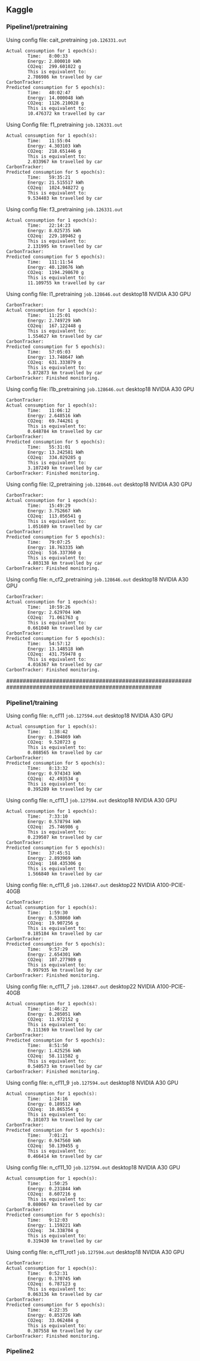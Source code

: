 ## Kaggle
### Pipeline1/pretraining
Using config file: cait_pretraining `job.126331.out`
```
Actual consumption for 1 epoch(s):
        Time:   8:00:33
        Energy: 2.800010 kWh
        CO2eq:  299.601022 g
        This is equivalent to:
        2.786986 km travelled by car
CarbonTracker:
Predicted consumption for 5 epoch(s):
        Time:   40:02:47
        Energy: 14.000048 kWh
        CO2eq:  1126.210028 g
        This is equivalent to:
        10.476372 km travelled by car
```

Using Config file: f1_pretraining `job.126331.out`
```
Actual consumption for 1 epoch(s):
        Time:   11:55:04
        Energy: 4.303103 kWh
        CO2eq:  218.651446 g
        This is equivalent to:
        2.033967 km travelled by car
CarbonTracker:
Predicted consumption for 5 epoch(s):
        Time:   59:35:21
        Energy: 21.515517 kWh
        CO2eq:  1024.948272 g
        This is equivalent to:
        9.534403 km travelled by car
```

Using config file: f3_pretraining `job.126331.out`
```
Actual consumption for 1 epoch(s):
        Time:   22:14:23
        Energy: 8.025735 kWh
        CO2eq:  229.189462 g
        This is equivalent to:
        2.131995 km travelled by car
CarbonTracker:
Predicted consumption for 5 epoch(s):
        Time:   111:11:54
        Energy: 40.128676 kWh
        CO2eq:  1194.298670 g
        This is equivalent to:
        11.109755 km travelled by car
```

Using config file: l1_pretraining ```job.128646.out``` desktop18 NVIDIA A30 GPU
```
CarbonTracker:
Actual consumption for 1 epoch(s):
        Time:   11:25:01
        Energy: 2.749729 kWh
        CO2eq:  167.122448 g
        This is equivalent to:
        1.554627 km travelled by car
CarbonTracker:
Predicted consumption for 5 epoch(s):
        Time:   57:05:03
        Energy: 13.748647 kWh
        CO2eq:  631.333879 g
        This is equivalent to:
        5.872873 km travelled by car
CarbonTracker: Finished monitoring.
```

Using config file: l1b_pretraining ```job.128646.out``` desktop18 NVIDIA A30 GPU
```
CarbonTracker:
Actual consumption for 1 epoch(s):
        Time:   11:06:12
        Energy: 2.648516 kWh
        CO2eq:  69.744261 g
        This is equivalent to:
        0.648784 km travelled by car
CarbonTracker:
Predicted consumption for 5 epoch(s):
        Time:   55:31:01
        Energy: 13.242581 kWh
        CO2eq:  334.029285 g
        This is equivalent to:
        3.107249 km travelled by car
CarbonTracker: Finished monitoring.
```

Using config file: l2_pretraining ```job.128646.out``` desktop18 NVIDIA A30 GPU
```
CarbonTracker:
Actual consumption for 1 epoch(s):
        Time:   15:49:29
        Energy: 3.752667 kWh
        CO2eq:  113.056541 g
        This is equivalent to:
        1.051689 km travelled by car
CarbonTracker:
Predicted consumption for 5 epoch(s):
        Time:   79:07:25
        Energy: 18.763335 kWh
        CO2eq:  516.337360 g
        This is equivalent to:
        4.803138 km travelled by car
CarbonTracker: Finished monitoring.
```


Using config file: n_cf2_pretraining ```job.128646.out``` desktop18 NVIDIA A30 GPU
```
CarbonTracker:
Actual consumption for 1 epoch(s):
        Time:   10:59:26
        Energy: 2.629704 kWh
        CO2eq:  71.061763 g
        This is equivalent to:
        0.661040 km travelled by car
CarbonTracker:
Predicted consumption for 5 epoch(s):
        Time:   54:57:12
        Energy: 13.148518 kWh
        CO2eq:  431.759478 g
        This is equivalent to:
        4.016367 km travelled by car
CarbonTracker: Finished monitoring.
```


#######################################################################################################

### Pipeline1/training
Using config file: n_cf11 `job.127594.out`  desktop18 NVIDIA A30 GPU
```
Actual consumption for 1 epoch(s):
        Time:   1:38:42
        Energy: 0.194869 kWh
        CO2eq:  9.520723 g
        This is equivalent to:
        0.088565 km travelled by car
CarbonTracker:
Predicted consumption for 5 epoch(s):
        Time:   8:13:32
        Energy: 0.974343 kWh
        CO2eq:  42.493534 g
        This is equivalent to:
        0.395289 km travelled by car
```

Using config file: n_cf11_1 `job.127594.out` desktop18 NVIDIA A30 GPU
```
Actual consumption for 1 epoch(s):
        Time:   7:33:10
        Energy: 0.578794 kWh
        CO2eq:  25.746986 g
        This is equivalent to:
        0.239507 km travelled by car
CarbonTracker:
Predicted consumption for 5 epoch(s):
        Time:   37:45:51
        Energy: 2.893969 kWh
        CO2eq:  168.435306 g
        This is equivalent to:
        1.566840 km travelled by car
```

Using config file: n_cf11_6 ```job.128647.out``` desktop22 NVIDIA A100-PCIE-40GB
```
CarbonTracker:
Actual consumption for 1 epoch(s):
        Time:   1:59:30
        Energy: 0.530860 kWh
        CO2eq:  19.907256 g
        This is equivalent to:
        0.185184 km travelled by car
CarbonTracker:
Predicted consumption for 5 epoch(s):
        Time:   9:57:29
        Energy: 2.654301 kWh
        CO2eq:  107.277989 g
        This is equivalent to:
        0.997935 km travelled by car
CarbonTracker: Finished monitoring.
```

Using config file: n_cf11_7 ```job.128647.out``` desktop22 NVIDIA A100-PCIE-40GB
```
Actual consumption for 1 epoch(s):
        Time:   1:46:22
        Energy: 0.285051 kWh
        CO2eq:  11.972152 g
        This is equivalent to:
        0.111369 km travelled by car
CarbonTracker:
Predicted consumption for 5 epoch(s):
        Time:   8:51:50
        Energy: 1.425256 kWh
        CO2eq:  58.111582 g
        This is equivalent to:
        0.540573 km travelled by car
CarbonTracker: Finished monitoring.
```


Using config file: n_cf11_9 `job.127594.out` desktop18 NVIDIA A30 GPU
```
Actual consumption for 1 epoch(s):
        Time:   1:24:16
        Energy: 0.189512 kWh
        CO2eq:  10.865354 g
        This is equivalent to:
        0.101073 km travelled by car
CarbonTracker:
Predicted consumption for 5 epoch(s):
        Time:   7:01:21
        Energy: 0.947560 kWh
        CO2eq:  50.139455 g
        This is equivalent to:
        0.466414 km travelled by car
```

Using config file: n_cf11_10 `job.127594.out` desktop18 NVIDIA A30 GPU
```
Actual consumption for 1 epoch(s):
        Time:   1:50:25
        Energy: 0.231844 kWh
        CO2eq:  8.607216 g
        This is equivalent to:
        0.080067 km travelled by car
CarbonTracker:
Predicted consumption for 5 epoch(s):
        Time:   9:12:03
        Energy: 1.159221 kWh
        CO2eq:  34.338704 g
        This is equivalent to:
        0.319430 km travelled by car
```

Using config file: n_cf11_rot1 `job.127594.out` desktop18 NVIDIA A30 GPU
```
CarbonTracker:
Actual consumption for 1 epoch(s):
        Time:   0:52:31
        Energy: 0.170745 kWh
        CO2eq:  6.787123 g
        This is equivalent to:
        0.063136 km travelled by car
CarbonTracker:
Predicted consumption for 5 epoch(s):
        Time:   4:22:35
        Energy: 0.853726 kWh
        CO2eq:  33.062484 g
        This is equivalent to:
        0.307558 km travelled by car
CarbonTracker: Finished monitoring.
```


### Pipeline2
